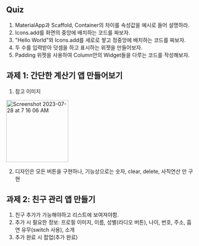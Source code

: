 ## Quiz

1. MaterialApp과 Scaffold, Container의 차이를 속성값을 예시로 들어 설명하라.
2. Icons.add를 화면의 중앙에 배치하는 코드를 짜보자.
3. "Hello World"와 Icons.add를 세로로 쌓고 정중앙에 배치하는 코드를 짜보자.
4. 두 수를 입력받아 덧셈을 하고 표시하는 위젯을 만들어보자.
5. Padding 위젯을 사용하여 Column안의 Widget들을 다루는 코드를 작성해보자.

## 과제 1: 간단한 계산기 앱 만들어보기

1. 참고 이미지

<img width="166" alt="Screenshot 2023-07-28 at 7 16 06 AM" src="https://github.com/Flutter-Study-Collection/do-it-flutter/assets/19689773/6a4f1aa1-b87d-4938-8e11-9f7c824a74f1">

2. 디자인은 모든 버튼을 구현하나, 기능상으로는 숫자, clear, delete, 사칙연산 만 구현

## 과제 2: 친구 관리 앱 만들기

1. 친구 추가가 가능해야하고 리스트에 보여져야함.
2. 추가 시 필요한 정보: 프로필 이미지, 이름, 성별(라디오 버튼), 나이, 번호, 주소, 흡연 유무(switch 사용), 소개
3. 추가 완료 시 팝업(추가 완료)
